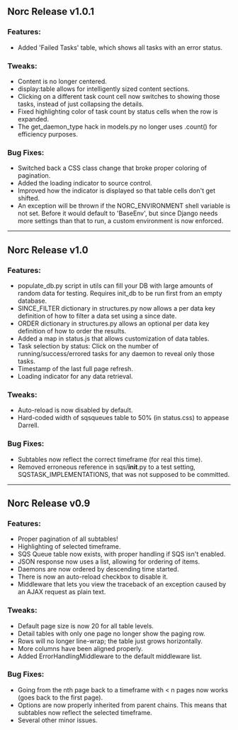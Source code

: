 
## Norc Release v1.0.1

### Features:
  - Added 'Failed Tasks' table, which shows all tasks with an error status.

### Tweaks:
  - Content is no longer centered.
  - display:table allows for intelligently sized content sections.
  - Clicking on a different task count cell now switches to showing those tasks, instead of just collapsing the details.
  - Fixed highlighting color of task count by status cells when the row is expanded.
  - The get_daemon_type hack in models.py no longer uses .count() for efficiency purposes.

### Bug Fixes:
  - Switched back a CSS class change that broke proper coloring of pagination.
  - Added the loading indicator to source control.
  - Improved how the indicator is displayed so that table cells don't get shifted.
  - An exception will be thrown if the NORC_ENVIRONMENT shell variable is not set.  Before it would default to 'BaseEnv', but since Django needs more settings than that to run, a custom environment is now enforced.

--------------------

## Norc Release v1.0

### Features:
  - populate_db.py script in utils can fill your DB with large amounts of random data for testing.  Requires init_db to be run first from an empty database.
  - SINCE_FILTER dictionary in structures.py now allows a per data key definition of how to filter a data set using a since date.
  - ORDER dictionary in structures.py allows an optional per data key definition of how to order the results.
  - Added a map in status.js that allows customization of data tables.
  - Task selection by status: Click on the number of running/success/errored tasks for any daemon to reveal only those tasks.
  - Timestamp of the last full page refresh.
  - Loading indicator for any data retrieval.

### Tweaks:
  - Auto-reload is now disabled by default.
  - Hard-coded width of sqsqueues table to 50% (in status.css) to appease Darrell.

### Bug Fixes:
  - Subtables now reflect the correct timeframe (for real this time).
  - Removed erroneous reference in sqs/__init__.py to a test setting, SQSTASK_IMPLEMENTATIONS, that was not supposed to be committed.

--------------------

## Norc Release v0.9

### Features:
  - Proper pagination of all subtables!
  - Highlighting of selected timeframe.
  - SQS Queue table now exists, with proper handling if SQS isn't enabled.
  - JSON response now uses a list, allowing for ordering of items.
  - Daemons are now ordered by descending time started.
  - There is now an auto-reload checkbox to disable it.
  - Middleware that lets you view the traceback of an exception caused by an AJAX request as plain text.

### Tweaks:
  - Default page size is now 20 for all table levels.
  - Detail tables with only one page no longer show the paging row.
  - Rows will no longer line-wrap; the table just grows horizontally.
  - More columns have been aligned properly.
  - Added ErrorHandlingMiddleware to the default middleware list.

### Bug Fixes:
  - Going from the nth page back to a timeframe with < n pages now works (goes back to the first page).
  - Options are now properly inherited from parent chains.  This means that subtables now reflect the selected timeframe.
  - Several other minor issues.
